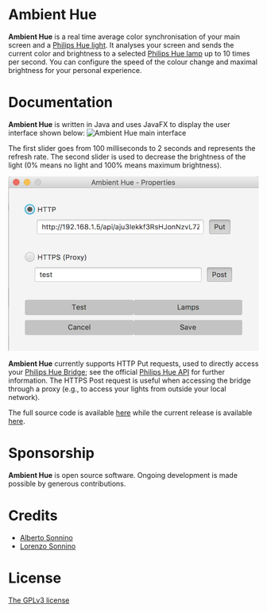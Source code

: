 # Ambient Hue

**Ambient Hue** is a real time average color synchronisation of your main screen and a [Philips Hue light](https://www2.meethue.com). It analyses your screen and sends the current color and brightness to a selected [Philips Hue lamp](https://www2.meethue.com) up to 10 times per second. You can configure the speed of the colour change and maximal brightness for your personal experience.

# Documentation

**Ambient Hue** is written in Java and uses JavaFX to display the user interface shown below:
![Ambient Hue main interface](https://github.com/lsonnino/ambient-hue/blob/master/screenshots/Ambient_Hue_active.png?raw=true)

The first slider goes from 100 milliseconds to 2 seconds and represents the refresh rate. The second slider is used to decrease the brightness of the light (0% means no light and 100% means maximum brightness).

![Settings](https://github.com/lsonnino/ambient-hue/blob/master/screenshots/Ambient_Hue_settings.png?raw=true)

**Ambient Hue** currently supports HTTP Put requests, used to directly access your [Philips Hue Bridge](https://www2.meethue.com/en-us/p/hue-bridge/046677458478); see the official [Philips Hue API](https://www.developers.meethue.com) for further information. The HTTPS Post request is useful when accessing the bridge through a proxy (e.g., to access your lights from outside your local network).

The full source code is available [here](https://github.com/lsonnino/ambient-hue/tree/master/AmbientHue/src/main/java) while the current release is available [here](https://github.com/lsonnino/ambient-hue/tree/master/release).

# Sponsorship

**Ambient Hue** is open source software. Ongoing development is made possible by generous contributions.

# Credits

 - [Alberto Sonnino](https://github.com/asonnino)
 - [Lorenzo Sonnino](https://github.com/lsonnino)

# License

[The GPLv3 license](https://www.gnu.org/licenses/gpl-3.0.en.html)
